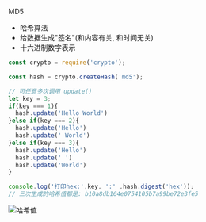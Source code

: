 MD5

* 哈希算法
* 给数据生成"签名"(和内容有关, 和时间无关)
* 十六进制数字表示
```js
const crypto = require('crypto');

const hash = crypto.createHash('md5');

// 可任意多次调用 update()
let key = 3;
if(key === 1){
  hash.update('Hello World')
}else if(key === 2){
  hash.update('Hello')
  hash.update(' World')
}else if(key === 3){
  hash.update('Hello')
  hash.update(' ')
  hash.update('World')
}

console.log('打印hex:',key, ':' ,hash.digest('hex'));
// 三次生成的哈希值都是: b10a8db164e0754105b7a99be72e3fe5
```
![哈希值](http://ww3.sinaimg.cn/large/006y8mN6gy1g72lsfsoyxj30im06sdfy.jpg)